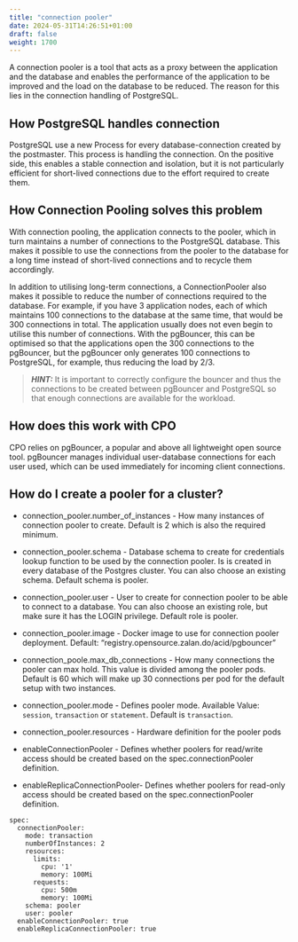 ```yaml
---
title: "connection pooler"
date: 2024-05-31T14:26:51+01:00
draft: false
weight: 1700
---
```


A connection pooler is a tool that acts as a proxy between the application and the database and enables the performance of the application to be improved and the load on the database to be reduced. The reason for this lies in the connection handling of PostgreSQL. 

## How PostgreSQL handles connection
PostgreSQL use a new Process for every database-connection created by the postmaster. This process is handling the connection. On the positive side, this enables a stable connection and isolation, but it is not particularly efficient for short-lived connections due to the effort required to create them.

## How Connection Pooling solves this problem

With connection pooling, the application connects to the pooler, which in turn maintains a number of connections to the PostgreSQL database. 
This makes it possible to use the connections from the pooler to the database for a long time instead of short-lived connections and to recycle them accordingly.

In addition to utilising long-term connections, a ConnectionPooler also makes it possible to reduce the number of connections required to the database. For example, if you have 3 application nodes, each of which maintains 100 connections to the database at the same time, that would be 300 connections in total. The application usually does not even begin to utilise this number of connections. With the pgBouncer, this can be optimised so that the applications open the 300 connections to the pgBouncer, but the pgBouncer only generates 100 connections to PostgreSQL, for example, thus reducing the load by 2/3. 

> **_HINT:_** It is important to correctly configure the bouncer and thus the connections to be created between pgBouncer and PostgreSQL so that enough connections are available for the workload. 

## How does this work with CPO
CPO relies on pgBouncer, a popular and above all lightweight open source tool. pgBouncer manages individual user-database connections for each user used, which can be used immediately for incoming client connections. 

## How do I create a pooler for a cluster?

- connection_pooler.number_of_instances - How many instances of connection pooler to create. Default is 2 which is also the required minimum.
- connection_pooler.schema - Database schema to create for credentials lookup function to be used by the connection pooler. Is is created in every database of the Postgres cluster. You can also choose an existing schema. Default schema is pooler.
- connection_pooler.user - User to create for connection pooler to be able to connect to a database. You can also choose an existing role, but make sure it has the LOGIN privilege. Default role is pooler.
- connection_pooler.image - Docker image to use for connection pooler deployment. Default: “registry.opensource.zalan.do/acid/pgbouncer”
- connection_poole.max_db_connections - How many connections the pooler can max hold. This value is divided among the pooler pods. Default is 60 which will make up 30 connections per pod for the default setup with two instances.
- connection_pooler.mode - Defines pooler mode. Available Value:  `session`,  `transaction` or `statement`. Default is `transaction`.
- connection_pooler.resources - Hardware definition for the pooler pods

- enableConnectionPooler - Defines whether poolers for read/write access should be created based on the spec.connectionPooler definition. 
- enableReplicaConnectionPooler- Defines whether poolers for read-only access should be created based on the spec.connectionPooler definition. 

```
spec:
  connectionPooler:
    mode: transaction
    numberOfInstances: 2
    resources:
      limits:
        cpu: '1'
        memory: 100Mi
      requests:
        cpu: 500m
        memory: 100Mi
    schema: pooler
    user: pooler
  enableConnectionPooler: true
  enableReplicaConnectionPooler: true
```


